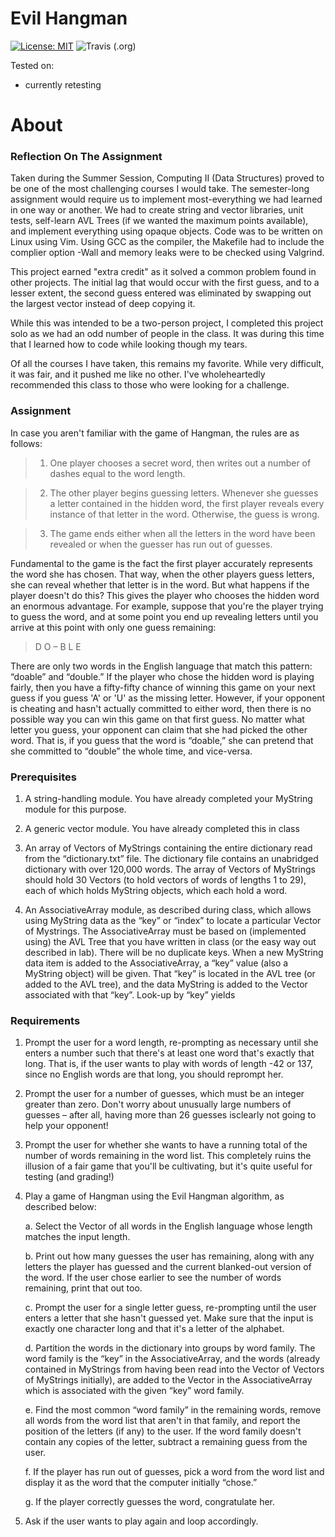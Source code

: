 # Evil Hangman
[![License: MIT](https://img.shields.io/badge/License-MIT-yellow.svg)](https://opensource.org/licenses/MIT)
![Travis (.org)](https://travis-ci.org/caminek/Evil_Hangman.svg?branch=master)

Tested on:
- currently retesting

# About

### Reflection On The Assignment
Taken during the Summer Session, Computing II (Data Structures) proved to be one of the most challenging courses I would take.  The semester-long assignment would require us to implement most-everything we had learned in one way or another.  We had to create string and vector libraries, unit tests, self-learn AVL Trees (if we wanted the maximum points available), and implement everything using opaque objects.  Code was to be written on Linux using Vim.  Using GCC as the compiler, the Makefile had to include the complier option -Wall and memory leaks were to be checked using Valgrind.

This project earned "extra credit" as it solved a common problem found in other projects. The initial lag that would occur with the first guess, and to a lesser extent, the second guess entered was eliminated by swapping out the largest vector instead of deep copying it.

While this was intended to be a two-person project, I completed this project solo as we had an odd number of people in the class. It was during this time that I learned how to code while looking though my tears.

Of all the courses I have taken, this remains my favorite.  While very difficult, it was fair, and it pushed me like no other. I've wholeheartedly recommended this class to those who were looking for a challenge.

### Assignment
In case you aren't familiar with the game of Hangman, the rules are as follows:

> 1. One player chooses a secret word, then writes out a number of dashes equal to the word length.

> 2. The other player begins guessing letters. Whenever she guesses a letter contained in the hidden word, the first player reveals every instance of that letter in the word. Otherwise, the guess is wrong.

> 3. The game ends either when all the letters in the word have been revealed or when the guesser
	has run out of guesses.

Fundamental to the game is the fact the first player accurately represents the word she has chosen. That way, when the other players guess letters, she can reveal whether that letter is in the word. But what happens if the player doesn't do this? This gives the player who chooses the hidden word an enormous advantage. For example, suppose that you're the player trying to guess the word, and at some point you end up revealing letters until you arrive at this point with only one guess remaining:

>D O – B L E
	
There are only two words in the English language that match this pattern: “doable” and “double.” If the player who chose the hidden word is playing fairly, then you have a fifty-fifty chance of winning this game on your next guess if you guess 'A' or 'U' as the missing letter. However, if your opponent is cheating and hasn't actually committed to either word, then there is no possible way you can win this game on that first guess. No matter what letter you guess, your opponent can claim that she had picked the other word. That is, if you guess that the word is “doable,” she can pretend that she committed to “double” the whole time, and vice-versa.

### Prerequisites

1. A string-handling module. You have already completed your MyString module for this purpose.

2. A generic vector module. You have already completed this in class

3. An array of Vectors of MyStrings containing the entire dictionary read from the “dictionary.txt” file. The dictionary file contains an unabridged dictionary with over 120,000 words. The array of Vectors of MyStrings should hold 30 Vectors (to hold vectors of words of lengths 1 to 29), each of which holds MyString objects, which each hold a word.

4. An AssociativeArray module, as described during class, which allows using MyString data as the “key” or “index” to locate a particular Vector of Mystrings. The AssociativeArray must be based on (implemented using) the AVL Tree that you have written in class (or the easy way out described in lab). There will be no duplicate keys. When a new MyString data item is added to the AssociativeArray, a “key” value (also a MyString object) will be given. That “key” is located in the AVL tree (or added to the AVL tree), and the data MyString is added to the Vector associated with that “key”. Look-up by “key” yields

### Requirements

1. Prompt the user for a word length, re-prompting as necessary until she enters a number such that there's at least one word that's exactly that long. That is, if the user wants to play with words of length -42 or 137, since no English words are that long, you should reprompt her.

2. Prompt the user for a number of guesses, which must be an integer greater than zero. Don't worry about unusually large numbers of guesses – after all, having more than 26 guesses isclearly not going to help your opponent!

3. Prompt the user for whether she wants to have a running total of the number of words remaining in the word list. This completely ruins the illusion of a fair game that you'll be cultivating, but it's quite useful for testing (and grading!)

4. Play a game of Hangman using the Evil Hangman algorithm, as described below:

	 a. Select the Vector of all words in the English language whose length matches the input length.

	 b. Print out how many guesses the user has remaining, along with any letters the player has guessed and the current blanked-out version of the word. If the user chose earlier to see the number of words remaining, print that out too.

	 c. Prompt the user for a single letter guess, re-prompting until the user enters a letter that she hasn't guessed yet. Make sure that the input is exactly one character long and that it's a letter of the alphabet.

	 d. Partition the words in the dictionary into groups by word family. The word family is the “key” in the AssociativeArray, and the words (already contained in MyStrings from having been read into the Vector of Vectors of MyStrings initially), are added to the Vector in the AssociativeArray which is associated with the given “key” word family.

	 e. Find the most common “word family” in the remaining words, remove all words from the word list that aren't in that family, and report the position of the letters (if any) to the user. If the word family doesn't contain any copies of the letter, subtract a remaining guess from the user.

	 f. If the player has run out of guesses, pick a word from the word list and display it as the word that the computer initially “chose.”

	 g. If the player correctly guesses the word, congratulate her.

5. Ask if the user wants to play again and loop accordingly.

